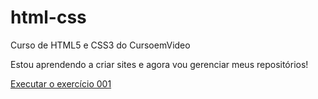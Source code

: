 # html-css
 Curso de HTML5 e CSS3 do CursoemVideo

 Estou aprendendo a criar sites e agora vou gerenciar meus repositórios!

 <a href="https://leoperass.github.io/html-css/exercicio/ex001.index.html">Executar o exercício 001</a>
